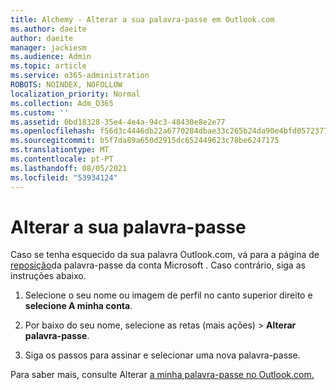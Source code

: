 ```yaml
---
title: Alchemy - Alterar a sua palavra-passe em Outlook.com
ms.author: daeite
author: daeite
manager: jackiesm
ms.audience: Admin
ms.topic: article
ms.service: o365-administration
ROBOTS: NOINDEX, NOFOLLOW
localization_priority: Normal
ms.collection: Adm_O365
ms.custom: ''
ms.assetid: 0bd18328-35e4-4e4a-94c3-48430e8e2e77
ms.openlocfilehash: f56d3c4446db22a6770284dbae33c265b24da90e4bfd05723770de6b2d20426f
ms.sourcegitcommit: b5f7da89a650d2915dc652449623c78be6247175
ms.translationtype: MT
ms.contentlocale: pt-PT
ms.lasthandoff: 08/05/2021
ms.locfileid: "53934124"
---
```

# <a name="change-your-password"></a>Alterar a sua palavra-passe

Caso se tenha esquecido da sua palavra Outlook.com, vá para a página de [reposição](https://go.microsoft.com/fwlink/p/?linkid=841909)da palavra-passe da conta Microsoft . Caso contrário, siga as instruções abaixo.
  
1. Selecione o seu nome ou imagem de perfil no canto superior direito e **selecione A minha conta**. 
    
2. Por baixo do seu nome, selecione as retas (mais ações) > **Alterar palavra-passe**. 
    
3. Siga os passos para assinar e selecionar uma nova palavra-passe. 
    
Para saber mais, consulte Alterar [a minha palavra-passe no Outlook.com.](https://support.office.com/article/2138d690-811c-4545-b2f3-e4dbe80c9735.aspx)
  

